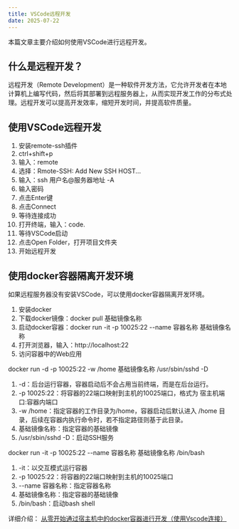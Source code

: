 ```yaml
---
title: VSCode远程开发
date: 2025-07-22
---
```


本篇文章主要介绍如何使用VSCode进行远程开发。

## 什么是远程开发？

远程开发（Remote Development）是一种软件开发方法，它允许开发者在本地计算机上编写代码，然后将其部署到远程服务器上，从而实现开发工作的分布式处理。远程开发可以提高开发效率，缩短开发时间，并提高软件质量。

## 使用VSCode远程开发

1. 安装remote-ssh插件
2. ctrl+shift+p
3. 输入：remote
4. 选择：Rmote-SSH: Add New SSH HOST...
5. 输入：ssh 用户名@服务器地址 -A
6. 输入密码
7. 点击Enter键
8. 点击Connect
9. 等待连接成功
10. 打开终端，输入：code.
11. 等待VSCode启动
12.  点击Open Folder，打开项目文件夹
13.  开始远程开发

## 使用docker容器隔离开发环境

如果远程服务器没有安装VSCode，可以使用docker容器隔离开发环境。

1. 安装docker
2. 下载docker镜像：docker pull 基础镜像名称
3. 启动docker容器：docker run -it -p 10025:22 --name 容器名称 基础镜像名称
4. 打开浏览器，输入：http://localhost:22
5. 访问容器中的Web应用

docker run -d -p 10025:22 -w /home 基础镜像名称 /usr/sbin/sshd -D

1. -d：后台运行容器，容器启动后不会占用当前终端，而是在后台运行。
2. -p 10025:22：将容器的22端口映射到主机的10025端口，格式为 宿主机端口:容器内端口
3. -w /home：指定容器的工作目录为/home，容器启动后默认进入 /home 目录，后续在容器内执行命令时，若不指定路径则基于此目录。
4. 基础镜像名称：指定容器的基础镜像
5. /usr/sbin/sshd -D：启动SSH服务

docker run -it -p 10025:22 --name 容器名称 基础镜像名称 /bin/bash

1. -it：以交互模式运行容器
2. -p 10025:22：将容器的22端口映射到主机的10025端口
3. --name 容器名称：指定容器名称
4. 基础镜像名称：指定容器的基础镜像
5. /bin/bash：启动bash shell

详细介绍：
[从零开始通过宿主机中的docker容器进行开发（使用Vscode连接）](https://zhuanlan.zhihu.com/p/1905702741533238172)
